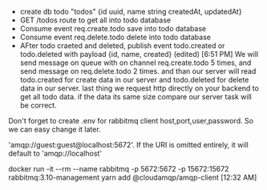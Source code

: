 - create db todo "todos" {id uuid, name string createdAt, updatedAt}
- GET /todos route to get all into todo database
- Consume event req.create.todo save into todo database
- Consume event req.delete.todo delete into todo database
- AFter todo craeted and deleted, publish event todo.created or todo.deleted with payload {id, name, created} (edited)
[6:51 PM]
We will send message on queue with on channel req.create.todo 5 times, and send message on req.delete.todo 2 times. and than our server will read todo.created for create data in our server and todo.deleted for delete data in our server. last thing we request http directly on your backend to get all todo data. if the data its same size compare our server task will be correct.

Don't forget to create .env for rabbitmq client host,port,user,password. So we can easy change it later.

'amqp://guest:guest@localhost:5672'. If the URI is omitted entirely, it will default to 'amqp://localhost'

docker run -it --rm --name rabbitmq -p 5672:5672 -p 15672:15672 rabbitmq:3.10-management
yarn add @cloudamqp/amqp-client
[12:32 AM]
